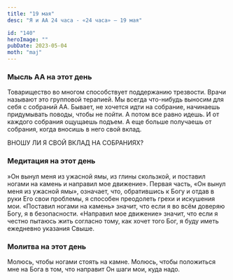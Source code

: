 ```yaml
---
title: "19 мая"
desc: "Я и АА 24 часа - «24 часа» — 19 мая"

id: "140"
heroImage: ""
pubDate: 2023-05-04
moth: "maj"
---
```


### Мысль АА на этот день

Товарищество во многом способствует поддержанию трезвости. Врачи называют это
групповой терапией. Мы всегда что-нибудь выносим для себя с собраний АА.
Бывает, не хочется идти на собрание, начинаешь придумывать поводы, чтобы не
пойти. А потом все равно идешь. И от каждого собрания ощущаешь подъем. А еще
больше получаешь от собрания, когда вносишь в него свой вклад.

ВНОШУ ЛИ Я СВОЙ ВКЛАД НА СОБРАНИЯХ?

### Медитация на этот день

»Он вынул меня из ужасной ямы, из глины скользкой, и поставил ногами на камень
и направил мое движение». Первая часть, «Он вынул меня из ужасной ямы»,
означает, что, обратившись к Богу и отдав в руки Его свои проблемы, я способен
преодолеть грехи и искушения мои. «Поставил ногами на камень» значит, что если
я во всём доверяю Богу, я в безопасности. «Направил мое движение» значит, что
если я честно пытаюсь жить согласно тому, как хочет того Бог, я буду иметь
ежедневно указания Свыше.

### Молитва на этот день

Молюсь, чтобы ногами стоять на камне. Молюсь, чтобы положиться мне на Бога в
том, что направит Он шаги мои, куда надо.
